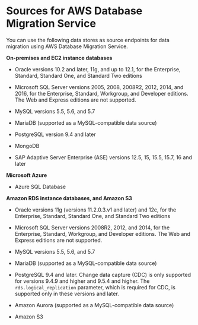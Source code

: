 # Sources for AWS Database Migration Service<a name="CHAP_Introduction.Sources"></a>

You can use the following data stores as source endpoints for data migration using AWS Database Migration Service\.

**On\-premises and EC2 instance databases**

+ Oracle versions 10\.2 and later, 11g, and up to 12\.1, for the Enterprise, Standard, Standard One, and Standard Two editions

+ Microsoft SQL Server versions 2005, 2008, 2008R2, 2012, 2014, and 2016, for the Enterprise, Standard, Workgroup, and Developer editions\. The Web and Express editions are not supported\.

+ MySQL versions 5\.5, 5\.6, and 5\.7

+ MariaDB \(supported as a MySQL\-compatible data source\)

+ PostgreSQL version 9\.4 and later

+ MongoDB

+ SAP Adaptive Server Enterprise \(ASE\) versions 12\.5, 15, 15\.5, 15\.7, 16 and later 

**Microsoft Azure**

+ Azure SQL Database

**Amazon RDS instance databases, and Amazon S3**

+ Oracle versions 11g \(versions 11\.2\.0\.3\.v1 and later\) and 12c, for the Enterprise, Standard, Standard One, and Standard Two editions

+ Microsoft SQL Server versions 2008R2, 2012, and 2014, for the Enterprise, Standard, Workgroup, and Developer editions\. The Web and Express editions are not supported\.

+ MySQL versions 5\.5, 5\.6, and 5\.7

+ MariaDB \(supported as a MySQL\-compatible data source\)

+ PostgreSQL 9\.4 and later\. Change data capture \(CDC\) is only supported for versions 9\.4\.9 and higher and 9\.5\.4 and higher\. The `rds.logical_replication` parameter, which is required for CDC, is supported only in these versions and later\. 

+ Amazon Aurora \(supported as a MySQL\-compatible data source\)

+ Amazon S3